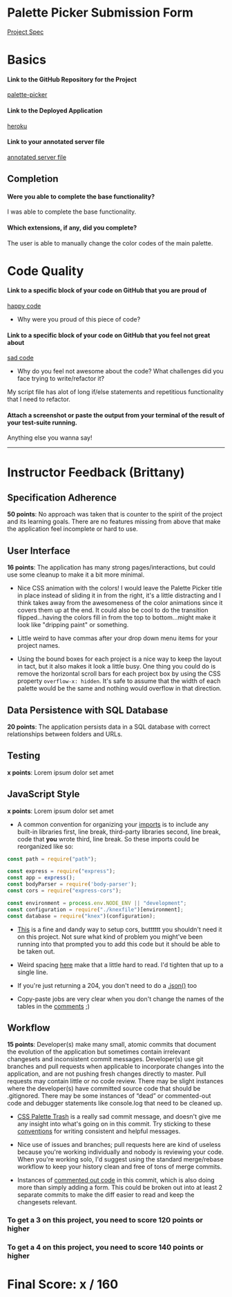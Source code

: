 # Palette Picker Submission Form

[Project Spec](http://frontend.turing.io/projects/palette-picker.html)

# Basics

#### Link to the GitHub Repository for the Project
[palette-picker](https://github.com/jasonlucas907/palette-picker)

#### Link to the Deployed Application
[heroku](https://jasonpalette.herokuapp.com/)

#### Link to your annotated server file
[annotated server file](https://github.com/jasonlucas907/palette-picker/blob/serverNotes/server.js)

## Completion

#### Were you able to complete the base functionality?

I was able to complete the base functionality.

#### Which extensions, if any, did you complete?

The user is able to manually change the color codes of the main palette.

# Code Quality

#### Link to a specific block of your code on GitHub that you are proud of
[happy code]()

* Why were you proud of this piece of code?

#### Link to a specific block of your code on GitHub that you feel not great about
[sad code](https://github.com/jasonlucas907/palette-picker/blob/master/public/js/scripts.js)

* Why do you feel not awesome about the code? What challenges did you face trying to write/refactor it?

My script file has alot of long if/else statements and repetitious functionality that I need to refactor.

#### Attach a screenshot or paste the output from your terminal of the result of your test-suite running.

Anything else you wanna say!

-----


# Instructor Feedback (Brittany)

## Specification Adherence

**50 points**: No approach was taken that is counter to the spirit of the project and its learning goals. There are no features missing from above that make the application feel incomplete or hard to use.

## User Interface

**16 points**: The application has many strong pages/interactions, but could use some cleanup to make it a bit more minimal.

* Nice CSS animation with the colors! I would leave the Palette Picker title in place instead of sliding it in from the right, it's a little distracting and I think takes away from the awesomeness of the color animations since it covers them up at the end. It could also be cool to do the transition flipped...having the colors fill in from the top to bottom...might make it look like "dripping paint" or something.

* Little weird to have commas after your drop down menu items for your project names.

* Using the bound boxes for each project is a nice way to keep the layout in tact, but it also makes it look a little busy. One thing you could do is remove the horizontal scroll bars for each project box by using the CSS property `overflow-x: hidden`. It's safe to assume that the width of each palette would be the same and nothing would overflow in that direction.


## Data Persistence with SQL Database

**20 points**: The application persists data in a SQL database with correct relationships between folders and URLs.

## Testing

**x points**: Lorem ipsum dolor set amet

## JavaScript Style

**x points**: Lorem ipsum dolor set amet

* A common convention for organizing your [imports](https://github.com/jasonlucas907/palette-picker/blob/master/server.js#L1-L9) is to include any built-in libraries first, line break, third-party libraries second, line break, code that **you** wrote third, line break. So these imports could be reorganized like so:

```js
const path = require("path");

const express = require("express");
const app = express();
const bodyParser = require('body-parser');
const cors = require("express-cors");

const environment = process.env.NODE_ENV || "development";
const configuration = require("./knexfile")[environment];
const database = require("knex")(configuration);
```

* [This](https://github.com/jasonlucas907/palette-picker/blob/master/server.js#L13-L22) is a fine and dandy way to setup cors, butttttt you shouldn't need it on this project. Not sure what kind of problem you might've been running into that prompted you to add this code but it should be able to be taken out.

* Weird spacing [here](https://github.com/jasonlucas907/palette-picker/blob/master/server.js#L93-L98) make that a little hard to read. I'd tighten that up to a single line.

* If you're just returning a 204, you don't need to do a [.json()](https://github.com/jasonlucas907/palette-picker/blob/master/server.js#L134) too

* Copy-paste jobs are very clear when you don't change the names of the tables in the [comments](https://github.com/jasonlucas907/palette-picker/blob/master/db/seeds/test/testSeed.js#L4-L5) ;)

## Workflow

**15 points**: Developer(s) make many small, atomic commits that document the evolution of the application but sometimes contain irrelevant changesets and inconsistent commit messages. Developer(s) use git branches and pull requests when applicable to incorporate changes into the application, and are not pushing fresh changes directly to master. Pull requests may contain little or no code review. There may be slight instances where the developer(s) have committed source code that should be .gitignored. There may be some instances of “dead” or commented-out code and debugger statements like console.log that need to be cleaned up.

* [CSS Palette Trash](https://github.com/jasonlucas907/palette-picker/commit/88fb9a99309a17da5d74457502ff6d5cee582c2b) is a really sad commit message, and doesn't give me any insight into what's going on in this commit. Try sticking to these [conventions](https://chris.beams.io/posts/git-commit/) for writing consistent and helpful messages.

* Nice use of issues and branches; pull requests here are kind of useless because you're working individually and nobody is reviewing your code. When you're working solo, I'd suggest using the standard merge/rebase workflow to keep your history clean and free of tons of merge commits.

* Instances of [commented out code](https://github.com/jasonlucas907/palette-picker/commit/5f23210d81549c4442fd52bb2edbf9ad6a2500e9) in this commit, which is also doing more than simply adding a form. This could be broken out into at least 2 separate commits to make the diff easier to read and keep the changesets relevant.


### To get a 3 on this project, you need to score 120 points or higher
### To get a 4 on this project, you need to score 140 points or higher

# Final Score: x / 160
